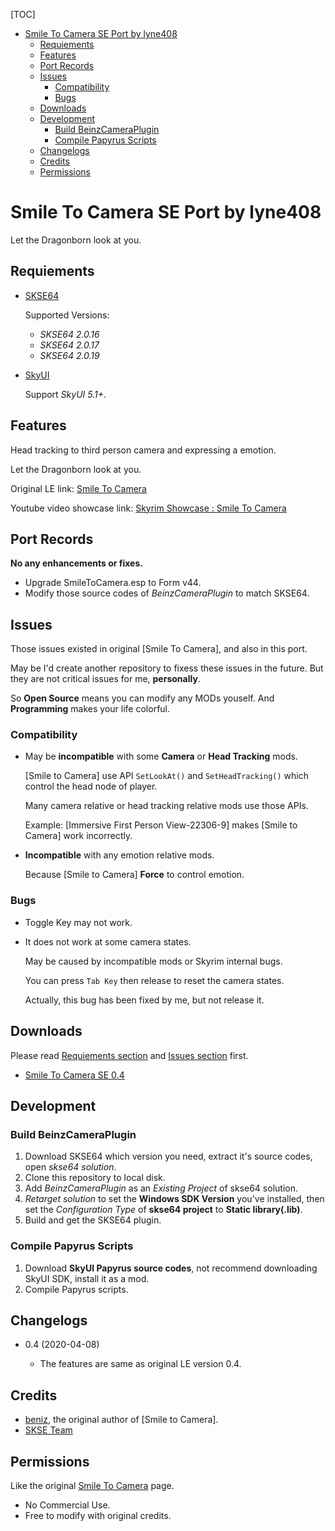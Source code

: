 [TOC]

<!-- toc -->

- [Smile To Camera SE Port by lyne408](#smile-to-camera-se-port-by-lyne408)
  * [Requiements](#requiements)
  * [Features](#features)
  * [Port Records](#port-records)
  * [Issues](#issues)
    + [Compatibility](#compatibility)
    + [Bugs](#bugs)
  * [Downloads](#downloads)
  * [Development](#development)
    + [Build BeinzCameraPlugin](#build-beinzcameraplugin)
    + [Compile Papyrus Scripts](#compile-papyrus-scripts)
  * [Changelogs](#changelogs)
  * [Credits](#credits)
  * [Permissions](#permissions)

<!-- tocstop -->

# Smile To Camera SE Port by lyne408

Let the Dragonborn look at you.

## Requiements

- [SKSE64](https://skse.silverlock.org)
	
	Supported Versions:
	- *SKSE64 2.0.16*
	- *SKSE64 2.0.17*
	- *SKSE64 2.0.19*
	
- [SkyUI](https://www.nexusmods.com/skyrimspecialedition/mods/12604)

	Support *SkyUI 5.1+*.

## Features

Head tracking to third person camera and expressing a emotion.

Let the Dragonborn look at you.

Original LE link: [Smile To Camera](https://www.nexusmods.com/skyrim/mods/92337)

Youtube video showcase link: [Skyrim Showcase : Smile To Camera](https://youtu.be/Yxqj4j2pJ6o)

## Port Records

**No any enhancements or fixes.**

- Upgrade SmileToCamera.esp to Form v44.
- Modify those source codes of *BeinzCameraPlugin* to match SKSE64.

## Issues

Those issues existed in original [Smile To Camera], and also in this port.

May be I'd create another repository to fixess these issues in the future.
But they are not critical issues for me, **personally**.

So **Open Source** means you can modify any MODs youself. And **Programming** makes your life colorful.

### Compatibility

- May be **incompatible** with some **Camera** or **Head Tracking** mods.

	[Smile to Camera] use API `SetLookAt()` and `SetHeadTracking()` which control the head node of player.

	Many camera relative or head tracking relative mods use those APIs.

	Example: [Immersive First Person View-22306-9] makes [Smile to Camera] work incorrectly.

- **Incompatible** with any emotion relative mods.

	Because [Smile to Camera] **Force** to control emotion.
		
### Bugs

- Toggle Key may not work.
- It does not work at some camera states.

	May be caused by incompatible mods or Skyrim internal bugs.
	
	You can press `Tab Key` then release to reset the camera states.
	
	Actually, this bug has been fixed by me, but not release it.

## Downloads

Please read [Requiements section](#requiements) and [Issues section](#issues) first.

- [Smile To Camera SE 0.4](https://github.com/lyne408/smile-to-camera-se/releases/tag/0.4)

## Development

### Build BeinzCameraPlugin

1. Download SKSE64 which version you need, extract it's source codes, open *skse64 solution*.
2. Clone this repository to local disk.
3. Add *BeinzCameraPlugin* as an *Existing Project* of skse64 solution.
4. *Retarget solution* to set the **Windows SDK Version** you've installed, then set the *Configuration Type* of **skse64 project** to **Static library(.lib)**.
5. Build and get the SKSE64 plugin.

### Compile Papyrus Scripts

1. Download **SkyUI Papyrus source codes**, not recommend downloading SkyUI SDK, install it as a mod.
2. Compile Papyrus scripts.

## Changelogs

- 0.4 (2020-04-08)	
	
  - The features are same as original LE version 0.4.
	
## Credits

- [beniz](https://www.nexusmods.com/skyrim/users/4097779), the original author of [Smile to Camera].
- [SKSE Team](https://skse.silverlock.org)

## Permissions

Like the original [Smile To Camera](https://www.nexusmods.com/skyrim/mods/92337) page. 

- No Commercial Use.
- Free to modify with original credits.